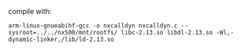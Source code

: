 compile with:

`
arm-linux-gnueabihf-gcc -o nxcalldyn nxcalldyn.c --sysroot=../../nx500/mnt/rootfs/ libc-2.13.so libdl-2.13.so -Wl,-dynamic-linker,/lib/ld-2.13.so
`

